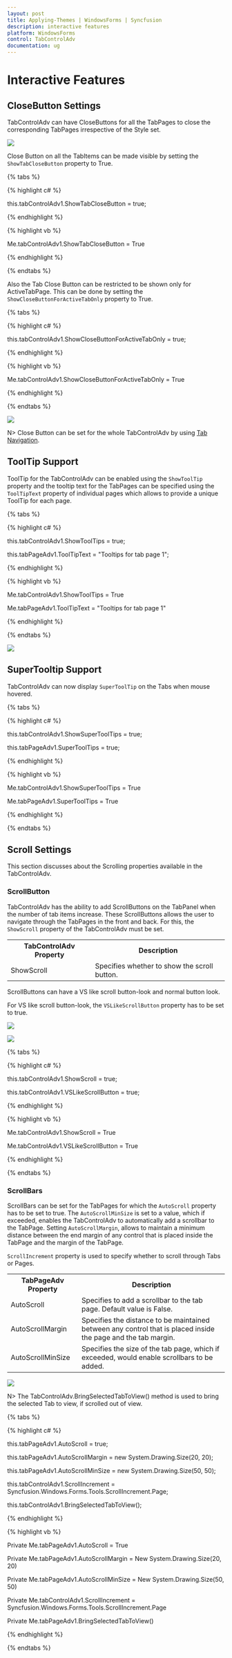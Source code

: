 ```yaml
---
layout: post
title: Applying-Themes | WindowsForms | Syncfusion
description: interactive features
platform: WindowsForms
control: TabControlAdv 
documentation: ug
---
```


# Interactive Features

## CloseButton Settings

TabControlAdv can have CloseButtons for all the TabPages to close the corresponding TabPages irrespective of the Style set.

![](Interactive-Features_images/Interactive-Features_img3.jpeg)

Close Button on all the TabItems can be made visible by setting the `ShowTabCloseButton` property to True.

{% tabs %}

{% highlight c# %}

this.tabControlAdv1.ShowTabCloseButton = true;

{% endhighlight %}

{% highlight vb %}

Me.tabControlAdv1.ShowTabCloseButton = True

{% endhighlight %}

{% endtabs %}

Also the Tab Close Button can be restricted to be shown only for ActiveTabPage. This can be done by setting the `ShowCloseButtonForActiveTabOnly` property to True.

{% tabs %}

{% highlight c# %}

this.tabControlAdv1.ShowCloseButtonForActiveTabOnly = true;

{% endhighlight %}

{% highlight vb %}

Me.tabControlAdv1.ShowCloseButtonForActiveTabOnly = True

{% endhighlight %}

{% endtabs %}

![](Interactive-Features_images/Interactive-Features_img4.jpeg)


N> Close Button can be set for the whole TabControlAdv by using [Tab Navigation](/windowsforms/tabcontroladv/tab-navigation).

## ToolTip Support

ToolTip for the TabControlAdv can be enabled using the `ShowToolTip` property and the tooltip text for the TabPages can be specified using the `ToolTipText` property of individual pages which allows to provide a unique ToolTip for each page.

{% tabs %}

{% highlight c# %}

this.tabControlAdv1.ShowToolTips = true;

this.tabPageAdv1.ToolTipText = "Tooltips for tab page 1";

{% endhighlight %}

{% highlight vb %}

Me.tabControlAdv1.ShowToolTips = True

Me.tabPageAdv1.ToolTipText = "Tooltips for tab page 1"

{% endhighlight %}

{% endtabs %}

![](Interactive-Features_images/Interactive-Features_img6.jpeg)


## SuperTooltip Support

TabControlAdv can now display `SuperToolTip` on the Tabs when mouse hovered.

{% tabs %}

{% highlight c# %}

this.tabControlAdv1.ShowSuperToolTips  = true;

this.tabPageAdv1.SuperToolTips  = true;

{% endhighlight %}

{% highlight vb %}


Me.tabControlAdv1.ShowSuperToolTips  = True

Me.tabPageAdv1.SuperToolTips  = True

{% endhighlight %}

{% endtabs %}


## Scroll Settings

This section discusses about the Scrolling properties available in the TabControlAdv.

### ScrollButton

TabControlAdv has the ability to add ScrollButtons on the TabPanel when the number of tab items increase. These ScrollButtons allows the user to navigate through the TabPages in the front and back. For this, the `ShowScroll` property of the TabControlAdv must be set.

<table>
<tr>
<th>
TabControlAdv Property</th><th>
Description</th></tr>
<tr>
<td>
ShowScroll</td><td>
Specifies whether to show the scroll button.</td></tr>
</table>

ScrollButtons can have a VS like scroll button-look and normal button look.

For VS like scroll button-look, the `VSLikeScrollButton` property has to be set to true.

![](Interactive-Features_images/Interactive-Features_img11.png)

![](Interactive-Features_images/Interactive-Features_img12.png)


{% tabs %}

{% highlight c# %}


this.tabControlAdv1.ShowScroll = true;

this.tabControlAdv1.VSLikeScrollButton = true;

{% endhighlight %}

{% highlight vb %}



Me.tabControlAdv1.ShowScroll = True

Me.tabControlAdv1.VSLikeScrollButton = True

{% endhighlight %}

{% endtabs %}

### ScrollBars

ScrollBars can be set for the TabPages for which the `AutoScroll` property has to be set to true. The `AutoScrollMinSize` is set to a value, which if exceeded, enables the TabControlAdv to automatically add a scrollbar to the TabPage. Setting `AutoScrollMargin`, allows to maintain a minimum distance between the end margin of any control that is placed inside the TabPage and the margin of the TabPage.

`ScrollIncrement` property is used to specify whether to scroll through Tabs or Pages.

<table>
<tr>
<th>
TabPageAdv Property</th><th>
Description</th></tr>
<tr>
<td>
AutoScroll</td><td>
Specifies to add a scrollbar to the tab page. Default value is False.</td></tr>
<tr>
<td>
AutoScrollMargin</td><td>
Specifies the distance to be maintained between any control that is placed inside the page and the tab margin.</td></tr>
<tr>
<td>
AutoScrollMinSize</td><td>
Specifies the size of the tab page, which if exceeded, would  enable scrollbars to be added.</td></tr>
</table>


![](Interactive-Features_images/Interactive-Features_img13.png)


N> The TabControlAdv.BringSelectedTabToView() method is used to bring the selected Tab to view, if scrolled out of view.

{% tabs %}

{% highlight c# %}

this.tabPageAdv1.AutoScroll = true;

this.tabPageAdv1.AutoScrollMargin = new System.Drawing.Size(20, 20);

this.tabPageAdv1.AutoScrollMinSize = new System.Drawing.Size(50, 50);

this.tabControlAdv1.ScrollIncrement = Syncfusion.Windows.Forms.Tools.ScrollIncrement.Page;

this.tabControlAdv1.BringSelectedTabToView();

{% endhighlight %}

{% highlight vb %}

Private Me.tabPageAdv1.AutoScroll = True

Private Me.tabPageAdv1.AutoScrollMargin = New System.Drawing.Size(20, 20)

Private Me.tabPageAdv1.AutoScrollMinSize = New System.Drawing.Size(50, 50)

Private Me.tabControlAdv1.ScrollIncrement = Syncfusion.Windows.Forms.Tools.ScrollIncrement.Page

Private Me.tabPageAdv1.BringSelectedTabToView()

{% endhighlight %}

{% endtabs %}

